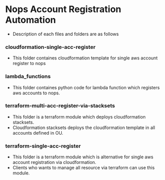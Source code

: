 # Nops Account Registration Automation
- Description of each files and folders are as follows

### cloudformation-single-acc-register
- This folder containes cloudformation template for single aws account register to nops
  
### lambda_functions
- This folder containes python code for lambda function which registers aws accounts to nops.

### terraform-multi-acc-register-via-stacksets
- This folder is a terraform module which deploys cloudformation stacksets.
- Cloudformation stacksets deploys the cloudformation template in all accounts defined in OU.

### terraform-single-acc-register
- This folder is a terraform module which is alternative for single aws account registration via cloudformation.
- Clients who wants to manage all resource via terraform can use this module.
